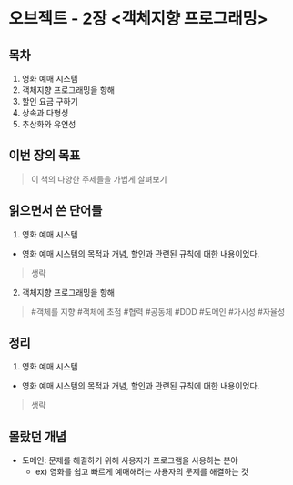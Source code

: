 # 오브젝트 - 2장 <객체지향 프로그래밍>

## 목차
1. 영화 예매 시스템
2. 객체지향 프로그래밍을 향해
3. 할인 요금 구하기
4. 상속과 다형성
5. 추상화와 유연성

## 이번 장의 목표
> 이 책의 다양한 주제들을 가볍게 살펴보기

## 읽으면서 쓴 단어들
1. 영화 예매 시스템
- 영화 예매 시스템의 목적과 개념, 할인과 관련된 규칙에 대한 내용이었다.
> 생략

2. 객체지향 프로그래밍을 향해
> #객체를 지향 #객체에 초점 #협력 #공동체 #DDD #도메인 #가시성 #자율성 


## 정리
1. 영화 예매 시스템
- 영화 예매 시스템의 목적과 개념, 할인과 관련된 규칙에 대한 내용이었다.
> 생략




## 몰랐던 개념
- 도메인: 문제를 해결하기 위해 사용자가 프로그램을 사용하는 분야
  - ex) 영화를 쉽고 빠르게 예매해려는 사용자의 문제를 해결하는 것